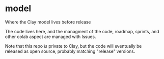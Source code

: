 # model
Where the Clay model lives before release

The code lives here, and the managment of the code, roadmap, sprints, and other colab aspect are managed with Issues.


Note that this repo *is* private to Clay, but the code will eventually be released as open source, probably matching "release" versions.
